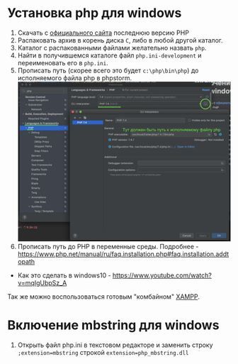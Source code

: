 # Установка php для windows
1. Скачать с [официального сайта](https://windows.php.net/download/) последнюю версию PHP
1. Распаковать архив в корень диска `С`, либо в любой другой каталог. 
1. Каталог с распакованными файлами желательно назвать `php`.
1. Найти в получившемся каталоге файл `php.ini-development` и переименовать его в `php.ini`.
1. Прописать путь (скорее всего это будет `c:\php\bin\php`) до исполняемого файла php в phpstorm.
  ![](pic/phpstorm-php.png)
1. Прописать путь до PHP в переменные среды. Подробнее -  https://www.php.net/manual/ru/faq.installation.php#faq.installation.addtopath 

- Как это сделать в windows10 - https://www.youtube.com/watch?v=mqIgUbpSz_A 

Так же можно воспользоваться готовым "комбайном" [XAMPP](https://www.apachefriends.org/ru/download.html). 

# Включение mbstring для windows
1. Открыть файл php.ini в текстовом редакторе и заменить строку `;extension=mbstring` 
   строкой `extension=php_mbstring.dll`
   
   
